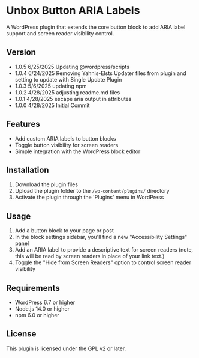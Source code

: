 # Unbox Button ARIA Labels

A WordPress plugin that extends the core button block to add ARIA label support and screen reader visibility control.

## Version
- 1.0.5 6/25/2025 Updating @wordpress/scripts
- 1.0.4 6/24/2025 Removing Yahnis-Elsts Updater files from plugin and setting to update with Single Update Plugin
- 1.0.3 5/6/2025 updating npm
- 1.0.2 4/28/2025 adjusting readme.md files
- 1.0.1 4/28/2025 escape aria output in attributes
- 1.0.0 4/28/2025 Initial Commit

## Features

- Add custom ARIA labels to button blocks
- Toggle button visibility for screen readers
- Simple integration with the WordPress block editor

## Installation

1. Download the plugin files
2. Upload the plugin folder to the `/wp-content/plugins/` directory
3. Activate the plugin through the 'Plugins' menu in WordPress

## Usage

1. Add a button block to your page or post
2. In the block settings sidebar, you'll find a new "Accessibility Settings" panel
3. Add an ARIA label to provide a descriptive text for screen readers (note, this will be read by screen readers in place of your link text.)
4. Toggle the "Hide from Screen Readers" option to control screen reader visibility

## Requirements

- WordPress 6.7 or higher
- Node.js 14.0 or higher
- npm 6.0 or higher

## License

This plugin is licensed under the GPL v2 or later. 